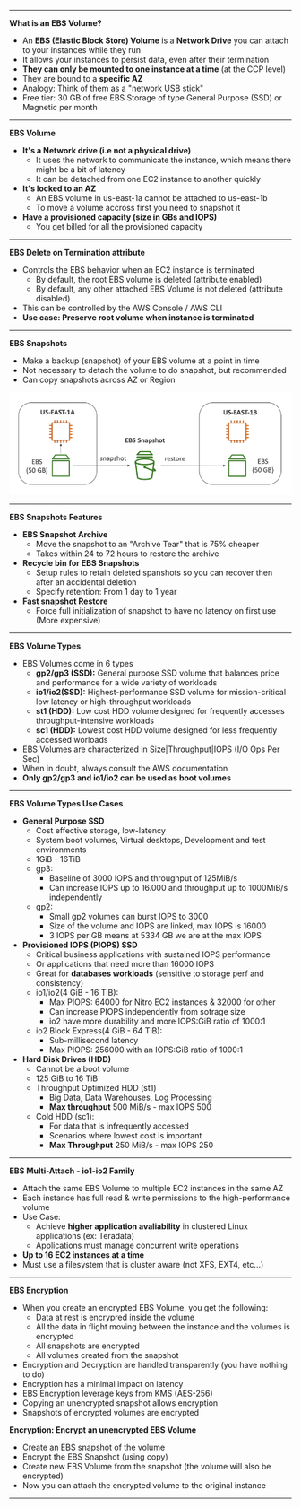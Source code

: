 ****
**What is an EBS Volume?**

* An **EBS (Elastic Block Store) Volume** is a **Network Drive** you can attach to your instances while they run
* It allows your instances to persist data, even after their termination
* **They can only be mounted to one instance at a time** (at the CCP level)
* They are bound to a **specific AZ**
* Analogy: Think of them as  a "network USB stick"
* Free tier: 30 GB of free EBS Storage of type General Purpose (SSD) or Magnetic per month
****

**EBS Volume**

* **It's a Network drive (i.e not a physical drive)**
    * It uses the network to communicate the instance, which means there might be a bit of latency
    * It can be detached from one EC2 instance to another quickly
* **It's locked to an AZ**
    * An EBS volume in us-east-1a cannot be attached to us-east-1b 
    * To move a volume accross first you need to snapshot it
* **Have a provisioned capacity (size in GBs and IOPS)**
    * You get billed for all the provisioned capacity
****

**EBS Delete on Termination attribute**

* Controls the EBS behavior when an EC2 instance is terminated
    * By default, the root EBS volume is deleted (attribute enabled)
    * By default, any other attached EBS Volume is not deleted (attribute disabled)
* This can be controlled by the AWS Console / AWS CLI
* **Use case: Preserve root volume when instance is terminated**
****

**EBS Snapshots**

* Make a backup (snapshot) of your EBS volume at a point in time
* Not necessary to detach the volume to do snapshot, but recommended
* Can copy snapshots across AZ or Region

![EBS Example](./images/ebs-example.png)
****

**EBS Snapshots Features**

* **EBS Snapshot Archive**
    * Move the snapshot to an "Archive Tear" that is 75% cheaper
    * Takes within 24 to 72 hours to restore the archive
* **Recycle bin for EBS Snapshots**
    * Setup rules to retain deleted spanshots so you can recover then after an accidental deletion
    * Specify retention: From 1 day to 1 year
* **Fast snapshot Restore**
    * Force full initialization of snapshot to have no latency on first use (More expensive)
****

**EBS Volume Types**

* EBS Volumes come in 6 types
    * **gp2/gp3 (SSD):** General purpose SSD volume that balances price and performance for a wide variety of workloads
    * **io1/io2(SSD):** Highest-performance SSD volume for mission-critical low latency or high-throughput workloads
    * **st1 (HDD):** Low cost HDD volume designed for frequently accesses throughput-intensive workloads
    * **sc1 (HDD):** Lowest cost HDD volume designed for less frequently accessed worloads
* EBS Volumes are characterized in Size|Throughput|IOPS (I/O Ops Per Sec)
* When in doubt, always consult the AWS documentation
* **Only gp2/gp3 and io1/io2 can be used as boot volumes**
****

**EBS Volume Types Use Cases**

* **General Purpose SSD**
    * Cost effective storage, low-latency
    * System boot volumes, Virtual desktops, Development and test environments
    * 1GiB - 16TiB
    * gp3:
        * Baseline of 3000 IOPS and throughput of 125MiB/s
        * Can increase IOPS up to 16.000 and throughput up to 1000MiB/s independently
    * gp2:
        * Small gp2 volumes can burst IOPS to 3000
        * Size of the volume and IOPS are linked, max IOPS is 16000
        * 3 IOPS per GB means at 5334 GB we are at the max IOPS
* **Provisioned IOPS (PIOPS) SSD**
    * Critical business applications with sustained IOPS performance
    * Or applications that need more than 16000 IOPS
    * Great for **databases workloads** (sensitive to storage perf and consistency)
    * io1/io2(4 GiB - 16 TiB):
        * Max PIOPS: 64000 for Nitro EC2 instances & 32000 for other
        * Can increase PIOPS independently from sotrage size
        * io2 have more durability and more IOPS:GiB ratio of 1000:1
    * io2 Block Express(4 GiB - 64 TiB):
        * Sub-millisecond latency
        * Max PIOPS: 256000 with an IOPS:GiB ratio of 1000:1
* **Hard Disk Drives (HDD)**
    * Cannot be a boot volume
    * 125 GiB to 16 TiB
    * Throughput Optimized HDD (st1)
        * Big Data, Data Warehouses, Log Processing
        * **Max throughput** 500 MiB/s - max IOPS 500
    * Cold HDD (sc1):
        * For data that is infrequently accessed
        * Scenarios where lowest cost is important
        * **Max Throughput** 250 MiB/s - max IOPS 250
****

**EBS Multi-Attach - io1-io2 Family**

* Attach the same EBS Volume to multiple EC2 instances in the same AZ
* Each instance has full read & write permissions to the high-performance volume
* Use Case:
    * Achieve **higher application avaliability** in clustered Linux applications (ex: Teradata)
    * Applications must manage concurrent write operations
* **Up to 16 EC2 instances at a time**
* Must use a filesystem that is cluster aware (not XFS, EXT4, etc...)
****

**EBS Encryption**

* When you create an encrypted EBS Volume, you get the following:
    * Data at rest is encrypred inside the volume
    * All the data in flight moving between the instance and the volumes is encrypted
    * All snapshots are encrypted
    * All volumes created from the snapshot
* Encryption and Decryption are handled transparently (you have nothing to do)
* Encryption has a minimal impact on latency
* EBS Encryption leverage keys from KMS (AES-256)
* Copying an unencrypted snapshot allows encryption
* Snapshots of encrypted volumes are encrypted

**Encryption: Encrypt an unencrypted EBS Volume**

* Create an EBS snapshot of the volume
* Encrypt the EBS Snapshot (using copy) 
* Create new EBS Volume from the snapshot (the volume will also be encrypted)
* Now you can attach the encrypted volume to the original instance
****